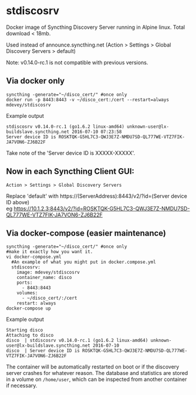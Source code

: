 stdiscosrv
==========

Docker image of Syncthing Discovery Server running in Alpine linux. Total download &lt; 18mb.

Used instead of announce.syncthing.net
(Action > Settings > Global Discovery Servers > default)

Note: v0.14.0-rc.1 is not compatible with previous versions.

## Via docker only
```
syncthing -generate="~/disco_cert/" #once only
docker run -p 8443:8443 -v ~/disco_cert:/cert --restart=always mdevey/stdiscosrv
```
Example output
```
stdiscosrv v0.14.0-rc.1 (go1.6.2 linux-amd64) unknown-user@lx-buildslave.syncthing.net 2016-07-10 07:23:58
Server device ID is ROSKTQK-G5HL7C3-QWJ3E7Z-NMDU7SD-QL777WE-VTZ7FIK-JA7VON6-ZJ6B22F
```

Take note of the 'Server device ID is XXXXX-XXXXX'.
## Now in each Syncthing Client GUI:
```
Action > Settings > Global Discovery Servers
```
Replace 'default' with https://(ServerAddress):8443/v2/?id=(Server device ID above)<br>
eg https://10.1.2.3:8443/v2/?id=ROSKTQK-G5HL7C3-QWJ3E7Z-NMDU7SD-QL777WE-VTZ7FIK-JA7VON6-ZJ6B22F

## Via docker-compose (easier maintenance)
```
syncthing -generate="~/disco_cert/" #once only
#make it exactly how you want it.
vi docker-compose.yml
  #An example of what you might put in docker.compose.yml
  stdiscosrv:
    image: mdevey/stdiscosrv
    container_name: disco
    ports:
      - 8443:8443
    volumes:
      - ~/disco_cert/:/cert
    restart: always
docker-compose up
```
Example output
```
Starting disco
Attaching to disco
disco  | stdiscosrv v0.14.0-rc.1 (go1.6.2 linux-amd64) unknown-user@lx-buildslave.syncthing.net 2016-07-10
disco  | Server device ID is ROSKTQK-G5HL7C3-QWJ3E7Z-NMDU7SD-QL777WE-VTZ7FIK-JA7VON6-ZJ6B22F
```

The container will be automatically restarted on boot or if the
discovery server crashes for whatever reason. The database and
statistics are stored in a volume on `/home/user`, which can be
inspected from another container if necessary.


